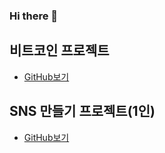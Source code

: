 ### Hi there 👋

## 비트코인 프로젝트
- [GitHub보기](https://github.com/FireAntss/UpbitAnalyzer)

## SNS 만들기 프로젝트(1인)
- [GitHub보기](https://github.com/Dnadit/react-express-sns)


<!--
**Dnadit/Dnadit** is a ✨ _special_ ✨ repository because its `README.md` (this file) appears on your GitHub profile.

Here are some ideas to get you started:

- 🔭 I’m currently working on ...
- 🌱 I’m currently learning ...
- 👯 I’m looking to collaborate on ...
- 🤔 I’m looking for help with ...
- 💬 Ask me about ...
- 📫 How to reach me: ...
- 😄 Pronouns: ...
- ⚡ Fun fact: ...
-->
